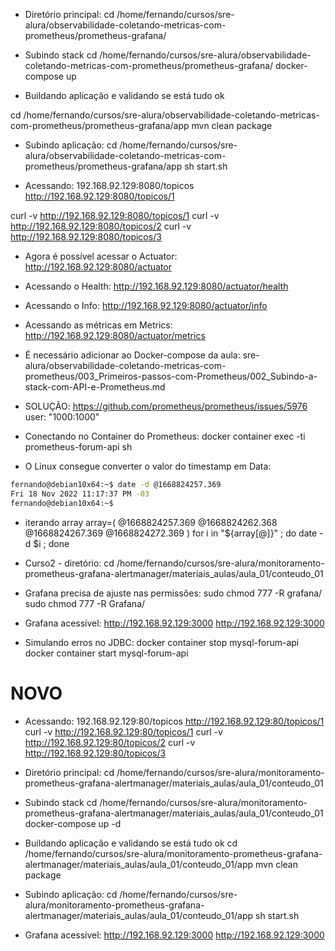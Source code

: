 

- Diretório principal:
cd /home/fernando/cursos/sre-alura/observabilidade-coletando-metricas-com-prometheus/prometheus-grafana/


- Subindo stack
cd /home/fernando/cursos/sre-alura/observabilidade-coletando-metricas-com-prometheus/prometheus-grafana/
docker-compose up


- Buildando aplicação e validando se está tudo ok

cd /home/fernando/cursos/sre-alura/observabilidade-coletando-metricas-com-prometheus/prometheus-grafana/app
mvn clean package


- Subindo aplicação:
cd /home/fernando/cursos/sre-alura/observabilidade-coletando-metricas-com-prometheus/prometheus-grafana/app
sh start.sh


- Acessando:
192.168.92.129:8080/topicos
http://192.168.92.129:8080/topicos/1

curl -v http://192.168.92.129:8080/topicos/1
curl -v http://192.168.92.129:8080/topicos/2
curl -v http://192.168.92.129:8080/topicos/3




- Agora é possível acessar o Actuator:
http://192.168.92.129:8080/actuator

- Acessando o Health:
http://192.168.92.129:8080/actuator/health

- Acessando o Info:
http://192.168.92.129:8080/actuator/info

- Acessando as métricas em Metrics:
http://192.168.92.129:8080/actuator/metrics





- É necessário adicionar ao Docker-compose da aula:
 sre-alura/observabilidade-coletando-metricas-com-prometheus/003_Primeiros-passos-com-Prometheus/002_Subindo-a-stack-com-API-e-Prometheus.md
- SOLUÇÃO:
<https://github.com/prometheus/prometheus/issues/5976>
user: "1000:1000"



- Conectando no Container do Prometheus:
docker container exec -ti prometheus-forum-api sh




- O Linux consegue converter o valor do timestamp em Data:

~~~~bash
fernando@debian10x64:~$ date -d @1668824257.369
Fri 18 Nov 2022 11:17:37 PM -03
fernando@debian10x64:~$
~~~~




- iterando array
array=( @1668824257.369 @1668824262.368 @1668824267.369 @1668824272.369 )
for i in "${array[@]}" ; do date -d $i ; done






- Curso2 - diretório:
cd /home/fernando/cursos/sre-alura/monitoramento-prometheus-grafana-alertmanager/materiais_aulas/aula_01/conteudo_01


- Grafana precisa de ajuste nas permissões:
sudo chmod 777 -R grafana/
sudo chmod 777 -R Grafana/


- Grafana acessível:
http://192.168.92.129:3000
<http://192.168.92.129:3000>


- Simulando erros no JDBC:
docker container stop mysql-forum-api
docker container start mysql-forum-api












# NOVO

- Acessando:
192.168.92.129:80/topicos
http://192.168.92.129:80/topicos/1
curl -v http://192.168.92.129:80/topicos/1
curl -v http://192.168.92.129:80/topicos/2
curl -v http://192.168.92.129:80/topicos/3

- Diretório principal:
cd /home/fernando/cursos/sre-alura/monitoramento-prometheus-grafana-alertmanager/materiais_aulas/aula_01/conteudo_01

- Subindo stack
cd /home/fernando/cursos/sre-alura/monitoramento-prometheus-grafana-alertmanager/materiais_aulas/aula_01/conteudo_01
docker-compose up -d

- Buildando aplicação e validando se está tudo ok
cd /home/fernando/cursos/sre-alura/monitoramento-prometheus-grafana-alertmanager/materiais_aulas/aula_01/conteudo_01/app
mvn clean package

- Subindo aplicação:
cd /home/fernando/cursos/sre-alura/monitoramento-prometheus-grafana-alertmanager/materiais_aulas/aula_01/conteudo_01/app
sh start.sh

- Grafana acessível:
http://192.168.92.129:3000
<http://192.168.92.129:3000>
